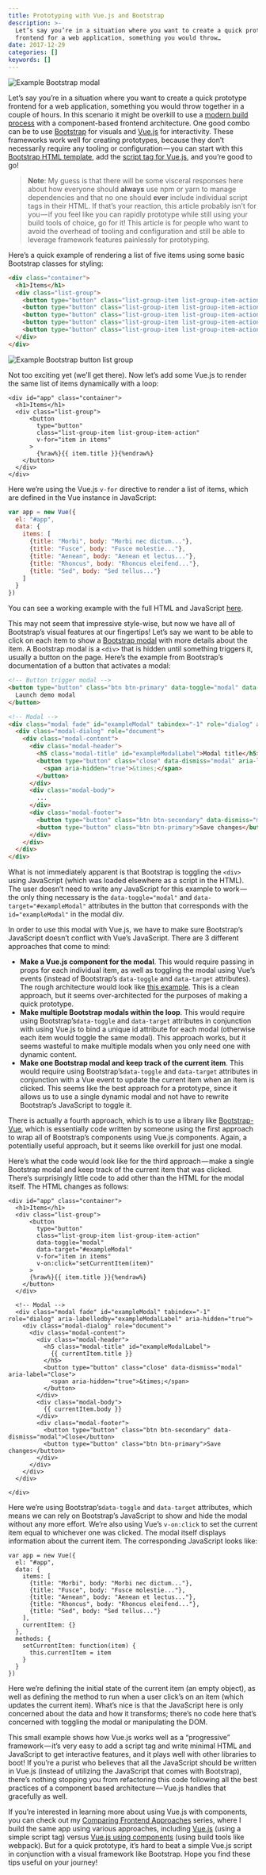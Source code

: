 ```yaml
---
title: Prototyping with Vue.js and Bootstrap
description: >-
  Let’s say you’re in a situation where you want to create a quick prototype
  frontend for a web application, something you would throw…
date: 2017-12-29
categories: []
keywords: []
---
```


![Example Bootstrap modal](img/1__UTO3Xix1EbdZXYP4Bam__eg.png)

Let’s say you’re in a situation where you want to create a quick prototype frontend for a web application, something you would throw together in a couple of hours. In this scenario it might be overkill to use a [modern build process](modern-javascript-explained-for-dinosaurs.html) with a component-based frontend architecture. One good combo can be to use [Bootstrap](https://getbootstrap.com/) for visuals and [Vue.js](https://vuejs.org/) for interactivity. These frameworks work well for creating prototypes, because they don’t necessarily require any tooling or configuration — you can start with this [Bootstrap HTML template](https://getbootstrap.com/docs/4.0/getting-started/introduction/#starter-template), add the [script tag for Vue.js](https://vuejs.org/v2/guide/#Getting-Started), and you’re good to go!

> **Note**: My guess is that there will be some visceral responses here about how everyone should **always** use npm or yarn to manage dependencies and that no one should **ever** include individual script tags in their HTML. If that’s your reaction, this article probably isn’t for you — if you feel like you can rapidly prototype while still using your build tools of choice, go for it! This article is for people who want to avoid the overhead of tooling and configuration and still be able to leverage framework features painlessly for prototyping.

Here’s a quick example of rendering a list of five items using some basic Bootstrap classes for styling:

```html
<div class="container">  
  <h1>Items</h1>  
  <div class="list-group">  
    <button type="button" class="list-group-item list-group-item-action">Morbi</button>  
    <button type="button" class="list-group-item list-group-item-action">Fusce</button>  
    <button type="button" class="list-group-item list-group-item-action">Aenean</button>  
    <button type="button" class="list-group-item list-group-item-action">Rhoncus</button>  
    <button type="button" class="list-group-item list-group-item-action">Sed</button>  
  </div>  
</div>
```

![Example Bootstrap button list group](img/1__HFqBoMzEIKl__pZvAGsMHRw.png)

Not too exciting yet (we’ll get there). Now let’s add some Vue.js to render the same list of items dynamically with a loop:

```html/0,6,8/
<div id="app" class="container">  
  <h1>Items</h1>  
  <div class="list-group">  
      <button   
        type="button"  
        class="list-group-item list-group-item-action"  
        v-for="item in items" 
      >  
        {%raw%}{{ item.title }}{%endraw%}
    </button>  
  </div>  
</div>
```

Here we’re using the Vue.js `v-for` directive to render a list of items, which are defined in the Vue instance in JavaScript:

```js
var app = new Vue({  
  el: "#app",  
  data: {  
    items: [  
      {title: "Morbi", body: "Morbi nec dictum..."},  
      {title: "Fusce", body: "Fusce molestie..."},  
      {title: "Aenean", body: "Aenean et lectus..."},  
      {title: "Rhoncus", body: "Rhoncus eleifend..."},  
      {title: "Sed", body: "Sed tellus..."}  
    ]  
  }  
})
```

You can see a working example with the full HTML and JavaScript [here](https://codepen.io/peterxjang/pen/jYBKmN?editors=1010).

This may not seem that impressive style-wise, but now we have all of Bootstrap’s visual features at our fingertips! Let’s say we want to be able to click on each item to show a [Bootstrap modal](https://getbootstrap.com/docs/4.0/components/modal/#live-demo) with more details about the item. A Bootstrap modal is a `<div>` that is hidden until something triggers it, usually a button on the page. Here’s the example from Bootstrap’s documentation of a button that activates a modal:

```html
<!-- Button trigger modal -->
<button type="button" class="btn btn-primary" data-toggle="modal" data-target="#exampleModal">
  Launch demo modal
</button>

<!-- Modal -->
<div class="modal fade" id="exampleModal" tabindex="-1" role="dialog" aria-labelledby="exampleModalLabel" aria-hidden="true">
  <div class="modal-dialog" role="document">
    <div class="modal-content">
      <div class="modal-header">
        <h5 class="modal-title" id="exampleModalLabel">Modal title</h5>
        <button type="button" class="close" data-dismiss="modal" aria-label="Close">
          <span aria-hidden="true">&times;</span>
        </button>
      </div>
      <div class="modal-body">
        ...
      </div>
      <div class="modal-footer">
        <button type="button" class="btn btn-secondary" data-dismiss="modal">Close</button>
        <button type="button" class="btn btn-primary">Save changes</button>
      </div>
    </div>
  </div>
</div>
```

What is not immediately apparent is that Bootstrap is toggling the `<div>` using JavaScript (which was loaded elsewhere as a script in the HTML). The user doesn’t need to write any JavaScript for this example to work — the only thing necessary is the `data-toggle="modal"` and `data-target="#exampleModal"` attributes in the button that corresponds with the `id="exampleModal"` in the modal div.

In order to use this modal with Vue.js, we have to make sure Bootstrap’s JavaScript doesn’t conflict with Vue’s JavaScript. There are 3 different approaches that come to mind:

*   **Make a Vue.js component for the modal**. This would require passing in props for each individual item, as well as toggling the modal using Vue’s events (instead of Bootstrap’s `data-toggle` and `data-target` attributes). The rough architecture would look like [this example](https://vuejs.org/v2/examples/modal.html). This is a clean approach, but it seems over-architected for the purposes of making a quick prototype.
*   **Make multiple Bootstrap modals within the loop**. This would require using Bootstrap’s`data-toggle` and `data-target` attributes in conjunction with using Vue.js to bind a unique id attribute for each modal (otherwise each item would toggle the same modal). This approach works, but it seems wasteful to make multiple modals when you only need one with dynamic content.
*   **Make one Bootstrap modal and keep track of the current item**. This would require using Bootstrap’s`data-toggle` and `data-target` attributes in conjunction with a Vue event to update the current item when an item is clicked. This seems like the best approach for a prototype, since it allows us to use a single dynamic modal and not have to rewrite Bootstrap’s JavaScript to toggle it.

There is actually a fourth approach, which is to use a library like [Bootstrap-Vue](https://bootstrap-vue.js.org/), which is essentially code written by someone using the first approach to wrap all of Bootstrap’s components using Vue.js components. Again, a potentially useful approach, but it seems like overkill for just one modal.

Here’s what the code would look like for the third approach — make a single Bootstrap modal and keep track of the current item that was clicked. There’s surprisingly little code to add other than the HTML for the modal itself. The HTML changes as follows:

```html/6,7,9,16-36/
<div id="app" class="container">  
  <h1>Items</h1>  
  <div class="list-group">  
      <button  
        type="button"  
        class="list-group-item list-group-item-action"  
        data-toggle="modal"  
        data-target="#exampleModal"  
        v-for="item in items"  
        v-on:click="setCurrentItem(item)"  
      >  
      {%raw%}{{ item.title }}{%endraw%}
    </button>  
  </div>

  <!-- Modal -->  
  <div class="modal fade" id="exampleModal" tabindex="-1" role="dialog" aria-labelledby="exampleModalLabel" aria-hidden="true">  
    <div class="modal-dialog" role="document">  
      <div class="modal-content">  
        <div class="modal-header">  
          <h5 class="modal-title" id="exampleModalLabel">  
            {{ currentItem.title }}  
          </h5>  
          <button type="button" class="close" data-dismiss="modal" aria-label="Close">  
            <span aria-hidden="true">&times;</span>  
          </button>  
        </div>  
        <div class="modal-body">  
          {{ currentItem.body }}  
        </div>  
        <div class="modal-footer">  
          <button type="button" class="btn btn-secondary" data-dismiss="modal">Close</button>  
          <button type="button" class="btn btn-primary">Save changes</button>  
        </div>  
      </div>  
    </div>  
  </div>     
      
</div>
```

Here we’re using Bootstrap’s`data-toggle` and `data-target` attributes, which means we can rely on Bootstrap’s JavaScript to show and hide the modal without any more effort. We’re also using Vue’s `v-on:click` to set the current item equal to whichever one was clicked. The modal itself displays information about the current item. The corresponding JavaScript looks like:

```js/10,12-16/
var app = new Vue({  
  el: "#app",  
  data: {  
    items: [  
      {title: "Morbi", body: "Morbi nec dictum..."},  
      {title: "Fusce", body: "Fusce molestie..."},  
      {title: "Aenean", body: "Aenean et lectus..."},  
      {title: "Rhoncus", body: "Rhoncus eleifend..."},  
      {title: "Sed", body: "Sed tellus..."}  
    ],  
    currentItem: {}  
  },  
  methods: {  
    setCurrentItem: function(item) {  
      this.currentItem = item  
    }  
  }  
})
```

Here we’re defining the initial state of the current item (an empty object), as well as defining the method to run when a user click’s on an item (which updates the current item). What’s nice is that the JavaScript here is only concerned about the data and how it transforms; there’s no code here that’s concerned with toggling the modal or manipulating the DOM.

This small example shows how Vue.js works well as a “progressive” framework — it’s very easy to add a script tag and write minimal HTML and JavaScript to get interactive features, and it plays well with other libraries to boot! If you’re a purist who believes that all the JavaScript should be written in Vue.js (instead of utilizing the JavaScript that comes with Bootstrap), there’s nothing stopping you from refactoring this code following all the best practices of a component based architecture — Vue.js handles that gracefully as well.

If you’re interested in learning more about using Vue.js with components, you can check out my [Comparing Frontend Approaches](comparing-frontend-approaches-part-1-introduction.html) series, where I build the same app using various approaches, including [Vue.js](comparing-frontend-approaches-part-3-vuejs.html) (using a simple script tag) versus [Vue.js using components](comparing-frontend-approaches-part-4-vuejs-with-components.html) (using build tools like webpack). But for a quick prototype, it’s hard to beat a simple Vue.js script in conjunction with a visual framework like Bootstrap. Hope you find these tips useful on your journey!
